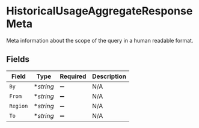 # HistoricalUsageAggregateResponseMeta

Meta information about the scope of the query in a human readable format.


## Fields

| Field              | Type               | Required           | Description        |
| ------------------ | ------------------ | ------------------ | ------------------ |
| `By`               | **string*          | :heavy_minus_sign: | N/A                |
| `From`             | **string*          | :heavy_minus_sign: | N/A                |
| `Region`           | **string*          | :heavy_minus_sign: | N/A                |
| `To`               | **string*          | :heavy_minus_sign: | N/A                |